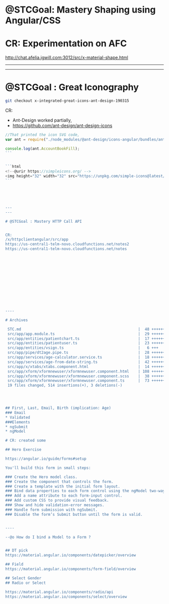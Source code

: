 
# @STCGoal: Mastery Shaping using Angular/CSS
# CR: Experimentation on AFC 
http://chat.afelia.jgwill.com:3012/src/x-material-shape.html




---
---

# @STCGoal :  Great Iconography
```sh
git checkout x-integrated-great-icons-ant-design-190315
```


CR:
* Ant-Design worked partially, 
* https://github.com/ant-design/ant-design-icons
````js
//That printed the icon SVG code,
var ant = require("./node_modules/@ant-design/icons-angular/bundles/ant-design-icons-angular-icons.umd");

console.log(ant.AccountBookFill);
```


```html
<!--@urir https://simpleicons.org/ -->
<img height="32" width="32" src="https://unpkg.com/simple-icons@latest/icons/magento.svg" />
```





---
---

# @STCGoal : Mastery HTTP Call API


CR: 
/x/httpclientangular/src/app
https://us-central1-telm-novo.cloudfunctions.net/notes2
https://us-central1-telm-novo.cloudfunctions.net/notes













----

# Archives 

 STC.md                                                    |  48 ++++++++++++++++++++
 src/app/app.module.ts                                     |  29 ++++++++++--
 src/app/entities/patientchart.ts                          |  17 +++++++
 src/app/entities/patientuser.ts                           |  23 ++++++++++
 src/app/entities/vsign.ts                                 |   6 +++
 src/app/pipe/dt2age.pipe.ts                               |  28 ++++++++++++
 src/app/services/age-calculator.service.ts                |  18 ++++++++
 src/app/services/age-from-date-string.ts                  |  42 +++++++++++++++++
 src/app/x/xtabs/xtabs.component.html                      |  14 ++++++
 src/app/xform/xformnewuser/xformnewuser.component.html    | 108 ++++++++++++++++++++++++++++++++++++++++++++
 src/app/xform/xformnewuser/xformnewuser.component.scss    |  38 ++++++++++++++++
 src/app/xform/xformnewuser/xformnewuser.component.ts      |  73 ++++++++++++++++++++++++++++++
 19 files changed, 514 insertions(+), 3 deletions(-)
 



## First, Last, Email, Birth (implication: Age)
### Email
* Validated
###Elements
* ngSubmit
* ngModel

# CR: created some

## Hero Exercise

https://angular.io/guide/forms#setup

You'll build this form in small steps:

### Create the Hero model class.
### Create the component that controls the form.
### Create a template with the initial form layout.
### Bind data properties to each form control using the ngModel two-way data-binding syntax.
### Add a name attribute to each form-input control.
### Add custom CSS to provide visual feedback.
### Show and hide validation-error messages.
### Handle form submission with ngSubmit.
### Disable the form’s Submit button until the form is valid.


----

--@o How do I bind a Model to a Form ?


## DT pick
https://material.angular.io/components/datepicker/overview

## Field 
https://material.angular.io/components/form-field/overview

## Select Gender
## Radio or Select

https://material.angular.io/components/radio/api
https://material.angular.io/components/select/overview



